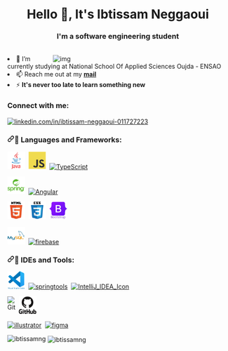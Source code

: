 <h1 align="center">Hello 👋, It's Ibtissam Neggaoui</h1>
<h3 align="center">I'm a software engineering student</h3>
<br>
<img align="right" alt="img" width="400" src="https://mir-s3-cdn-cf.behance.net/project_modules/disp/601014116770475.6068beff4640a.gif"

- 🔭 I’m currently studying at National School Of Applied Sciences Oujda - ENSAO
- 📫 Reach me out at my **[mail](ibtissamneggaoui11@gmail.com)**
- ⚡ **It's never too late to learn something new**

<h3 align="left">Connect with me:</h3>
<p align="left">
<a href="https://linkedin.com/in/linkedin.com/in/ibtissam-neggaoui-011727223" target="blank"><img align="center" src="https://raw.githubusercontent.com/rahuldkjain/github-profile-readme-generator/master/src/images/icons/Social/linked-in-alt.svg" alt="linkedin.com/in/ibtissam-neggaoui-011727223" height="30" width="40" /></a>
</p>

<h3 align="left" dir="auto"><a id="user-content--languages-and-frameworks" class="anchor" aria-hidden="true" href="#-languages-and-frameworks"><svg class="octicon octicon-link" viewBox="0 0 16 16" version="1.1" width="16" height="16" aria-hidden="true"><path d="m7.775 3.275 1.25-1.25a3.5 3.5 0 1 1 4.95 4.95l-2.5 2.5a3.5 3.5 0 0 1-4.95 0 .751.751 0 0 1 .018-1.042.751.751 0 0 1 1.042-.018 1.998 1.998 0 0 0 2.83 0l2.5-2.5a2.002 2.002 0 0 0-2.83-2.83l-1.25 1.25a.751.751 0 0 1-1.042-.018.751.751 0 0 1-.018-1.042Zm-4.69 9.64a1.998 1.998 0 0 0 2.83 0l1.25-1.25a.751.751 0 0 1 1.042.018.751.751 0 0 1 .018 1.042l-1.25 1.25a3.5 3.5 0 1 1-4.95-4.95l2.5-2.5a3.5 3.5 0 0 1 4.95 0 .751.751 0 0 1-.018 1.042.751.751 0 0 1-1.042.018 1.998 1.998 0 0 0-2.83 0l-2.5 2.5a1.998 1.998 0 0 0 0 2.83Z"></path></svg></a><b><g-emoji class="g-emoji" alias="rocket" fallback-src="https://github.githubassets.com/images/icons/emoji/unicode/1f680.png">🚀</g-emoji></b> Languages and Frameworks:</h3>
<div dir="auto">
<p dir="auto"><a target="_blank" rel="noopener noreferrer" href="https://github.com/devicons/devicon/blob/master/icons/java/java-original-wordmark.svg"><img src="https://github.com/devicons/devicon/raw/master/icons/java/java-original-wordmark.svg" title="Java" alt="Java" width="40" height="40" style="max-width: 100%;"></a>&nbsp;
<a target="_blank" rel="noopener noreferrer" href="https://github.com/devicons/devicon/blob/master/icons/javascript/javascript-original.svg"><img src="https://github.com/devicons/devicon/raw/master/icons/javascript/javascript-original.svg" title="JavaScript" alt="JavaScript" width="40" height="40" style="max-width: 100%;"></a>&nbsp;
<a target="_blank" rel="noopener noreferrer nofollow" href="https://camo.githubusercontent.com/62ff93d7e4956bece0d03f14003ccd7b10e469c6588a605d2d6d5bea84db402c/68747470733a2f2f636c6f756473706f696e742e78797a2f77702d636f6e74656e742f75706c6f6164732f323032302f30322f547970655363726970742d69732d612d6c616e67756167652d6f6e2d746f702d6f662d4a6176615363726970742e2e706e67"><img src="https://camo.githubusercontent.com/62ff93d7e4956bece0d03f14003ccd7b10e469c6588a605d2d6d5bea84db402c/68747470733a2f2f636c6f756473706f696e742e78797a2f77702d636f6e74656e742f75706c6f6164732f323032302f30322f547970655363726970742d69732d612d6c616e67756167652d6f6e2d746f702d6f662d4a6176615363726970742e2e706e67" title="TypeScript" alt="TypeScript" width="40" height="40" data-canonical-src="https://cloudspoint.xyz/wp-content/uploads/2020/02/TypeScript-is-a-language-on-top-of-JavaScript..png" style="max-width: 100%;"></a>&nbsp;</p>
<p dir="auto"><a target="_blank" rel="noopener noreferrer" href="https://github.com/devicons/devicon/blob/master/icons/spring/spring-original-wordmark.svg"><img src="https://github.com/devicons/devicon/raw/master/icons/spring/spring-original-wordmark.svg" title="Spring" alt="Spring" width="40" height="40" style="max-width: 100%;"></a>&nbsp;
<a target="_blank" rel="noopener noreferrer nofollow" href="https://camo.githubusercontent.com/93db05d5901fda90106dd520074a8304bc87961a162df81b5290489ff16bf679/68747470733a2f2f75706c6f61642e77696b696d656469612e6f72672f77696b6970656469612f636f6d6d6f6e732f7468756d622f632f63662f416e67756c61725f66756c6c5f636f6c6f725f6c6f676f2e7376672f38303070782d416e67756c61725f66756c6c5f636f6c6f725f6c6f676f2e7376672e706e67"><img src="https://camo.githubusercontent.com/93db05d5901fda90106dd520074a8304bc87961a162df81b5290489ff16bf679/68747470733a2f2f75706c6f61642e77696b696d656469612e6f72672f77696b6970656469612f636f6d6d6f6e732f7468756d622f632f63662f416e67756c61725f66756c6c5f636f6c6f725f6c6f676f2e7376672f38303070782d416e67756c61725f66756c6c5f636f6c6f725f6c6f676f2e7376672e706e67" title="Angular" alt="Angular" width="40" height="40" data-canonical-src="https://upload.wikimedia.org/wikipedia/commons/thumb/c/cf/Angular_full_color_logo.svg/800px-Angular_full_color_logo.svg.png" style="max-width: 100%;"></a>&nbsp;</p>
<p dir="auto"><a target="_blank" rel="noopener noreferrer" href="https://github.com/devicons/devicon/blob/master/icons/html5/html5-original-wordmark.svg"><img src="https://github.com/devicons/devicon/raw/master/icons/html5/html5-original-wordmark.svg" title="HTML5" alt="HTML" width="40" height="40" style="max-width: 100%;"></a>&nbsp;
<a target="_blank" rel="noopener noreferrer" href="https://github.com/devicons/devicon/blob/master/icons/css3/css3-original-wordmark.svg"><img src="https://github.com/devicons/devicon/raw/master/icons/css3/css3-original-wordmark.svg" title="CSS3" alt="CSS" width="40" height="40" style="max-width: 100%;"></a>&nbsp;
<a target="_blank" rel="noopener noreferrer" href="https://github.com/devicons/devicon/blob/master/icons/bootstrap/bootstrap-original-wordmark.svg"><img src="https://github.com/devicons/devicon/raw/master/icons/bootstrap/bootstrap-original-wordmark.svg" title="bootstrap" alt="bootstrap" width="40" height="40" style="max-width: 100%;"></a>&nbsp;</p>
<p dir="auto"><a target="_blank" rel="noopener noreferrer" href="https://github.com/devicons/devicon/blob/master/icons/mysql/mysql-original-wordmark.svg"><img src="https://github.com/devicons/devicon/raw/master/icons/mysql/mysql-original-wordmark.svg" title="MySQL" alt="MySQL" width="40" height="40" style="max-width: 100%;"></a>&nbsp;
<a href="https://firebase.google.com/" target="_blank" rel="noreferrer"> <img src="https://www.vectorlogo.zone/logos/firebase/firebase-icon.svg" alt="firebase" width="40" height="40" style="max-width: 100%;"></a>&nbsp;</p>
 </div>
<h3 align="left" dir="auto"><a id="user-content--ides-and-tools" class="anchor" aria-hidden="true" href="#-ides-and-tools"><svg class="octicon octicon-link" viewBox="0 0 16 16" version="1.1" width="16" height="16" aria-hidden="true"><path d="m7.775 3.275 1.25-1.25a3.5 3.5 0 1 1 4.95 4.95l-2.5 2.5a3.5 3.5 0 0 1-4.95 0 .751.751 0 0 1 .018-1.042.751.751 0 0 1 1.042-.018 1.998 1.998 0 0 0 2.83 0l2.5-2.5a2.002 2.002 0 0 0-2.83-2.83l-1.25 1.25a.751.751 0 0 1-1.042-.018.751.751 0 0 1-.018-1.042Zm-4.69 9.64a1.998 1.998 0 0 0 2.83 0l1.25-1.25a.751.751 0 0 1 1.042.018.751.751 0 0 1 .018 1.042l-1.25 1.25a3.5 3.5 0 1 1-4.95-4.95l2.5-2.5a3.5 3.5 0 0 1 4.95 0 .751.751 0 0 1-.018 1.042.751.751 0 0 1-1.042.018 1.998 1.998 0 0 0-2.83 0l-2.5 2.5a1.998 1.998 0 0 0 0 2.83Z"></path></svg></a><b><g-emoji class="g-emoji" alias="briefcase" fallback-src="https://github.githubassets.com/images/icons/emoji/unicode/1f4bc.png">💼</g-emoji></b> IDEs and Tools:</h3>
<div dir="auto">
  <a target="_blank" rel="noopener noreferrer" href="https://github.com/devicons/devicon/blob/master/icons/vscode/vscode-original-wordmark.svg"><img src="https://github.com/devicons/devicon/raw/master/icons/vscode/vscode-original-wordmark.svg" title="vscode" alt="vscode" width="40" height="40" style="max-width: 100%;"></a>&nbsp;
  <a target="_blank" rel="noopener noreferrer nofollow" href="https://camo.githubusercontent.com/45985b7a1c1345e5eb3c2fb86a190284d01b138038fbd737a6a9697e3d00f005/68747470733a2f2f737072696e672e696f2f696d672f70726f6a656374732f737072696e672d746f6f6c2e737667"><img src="https://camo.githubusercontent.com/45985b7a1c1345e5eb3c2fb86a190284d01b138038fbd737a6a9697e3d00f005/68747470733a2f2f737072696e672e696f2f696d672f70726f6a656374732f737072696e672d746f6f6c2e737667" title="springtools" alt="springtools" width="40" height="40" data-canonical-src="https://spring.io/img/projects/spring-tool.svg" style="max-width: 100%;"></a>&nbsp;
  <a target="_blank" rel="noopener noreferrer nofollow" href="https://camo.githubusercontent.com/e18d982dab813a71276774cfd86d803456de5e4e5501c7f820955ec83edc8faa/68747470733a2f2f75706c6f61642e77696b696d656469612e6f72672f77696b6970656469612f636f6d6d6f6e732f392f39632f496e74656c6c694a5f494445415f49636f6e2e737667"><img src="https://camo.githubusercontent.com/e18d982dab813a71276774cfd86d803456de5e4e5501c7f820955ec83edc8faa/68747470733a2f2f75706c6f61642e77696b696d656469612e6f72672f77696b6970656469612f636f6d6d6f6e732f392f39632f496e74656c6c694a5f494445415f49636f6e2e737667" title="IntelliJ_IDEA_Icon" alt="IntelliJ_IDEA_Icon" width="40" height="40" data-canonical-src="https://upload.wikimedia.org/wikipedia/commons/9/9c/IntelliJ_IDEA_Icon.svg" style="max-width: 100%;"></a>&nbsp;
<p dir="auto"><a target="_blank" rel="noopener noreferrer" href="https://github.com/devicons/devicon/blob/master/icons/github/github-original-wordmark.svg"><img src="https://github.com/devicons/devicon/raw/master/icons/github/github-original-wordmark.svg" title="Github" alt="Github" width="40" height="40" style="max-width: 100%;"></a>&nbsp;
<a href="#"><img align="left" alt="Git" width="26px" src="https://camo.githubusercontent.com/fbfcb9e3dc648adc93bef37c718db16c52f617ad055a26de6dc3c21865c3321d/68747470733a2f2f7777772e766563746f726c6f676f2e7a6f6e652f6c6f676f732f6769742d73636d2f6769742d73636d2d69636f6e2e737667" data-canonical-src="https://www.vectorlogo.zone/logos/git-scm/git-scm-icon.svg" width="40" height="40" style="max-width: 100%;"></a>&nbsp;</p>
<p dir="auto"><a target="_blank" rel="noopener noreferrer nofollow" href="https://camo.githubusercontent.com/ecc6a67f156cebb4fb71193ac890001ec300bcae7c489cfa8052c879484c3b4c/68747470733a2f2f63646e2e776f726c64766563746f726c6f676f2e636f6d2f6c6f676f732f61646f62652d696c6c7573747261746f722d63632d69636f6e2e737667"><img src="https://camo.githubusercontent.com/ecc6a67f156cebb4fb71193ac890001ec300bcae7c489cfa8052c879484c3b4c/68747470733a2f2f63646e2e776f726c64766563746f726c6f676f2e636f6d2f6c6f676f732f61646f62652d696c6c7573747261746f722d63632d69636f6e2e737667" title="illustrator" alt="illustrator" width="40" height="40" data-canonical-src="https://cdn.worldvectorlogo.com/logos/adobe-illustrator-cc-icon.svg" style="max-width: 100%;"></a>&nbsp;
<a target="_blank" rel="noopener noreferrer nofollow" href="https://camo.githubusercontent.com/bd078ac77af53c88e2b4aa61fee721de450bdb3e70def2ada0e4e755daa67a18/68747470733a2f2f63646e2e776f726c64766563746f726c6f676f2e636f6d2f6c6f676f732f6669676d612d352e737667"><img src="https://camo.githubusercontent.com/bd078ac77af53c88e2b4aa61fee721de450bdb3e70def2ada0e4e755daa67a18/68747470733a2f2f63646e2e776f726c64766563746f726c6f676f2e636f6d2f6c6f676f732f6669676d612d352e737667" title="figma" alt="figma" width="40" height="40" data-canonical-src="https://cdn.worldvectorlogo.com/logos/figma-5.svg" style="max-width: 100%;"></a>&nbsp;</p>
</div>

<p><img align="left" src="https://github-readme-stats.vercel.app/api/top-langs?username=ibtissamng&show_icons=true&locale=en&layout=compact" alt="ibtissamng" /></p>

<p>&nbsp;<img align="center" src="https://github-readme-stats.vercel.app/api?username=ibtissamng&show_icons=true&locale=en" alt="ibtissamng" /></p>
